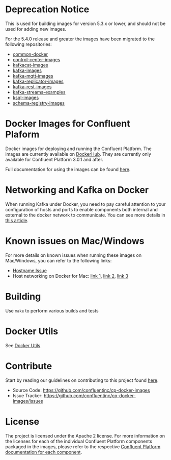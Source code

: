 Deprecation Notice
===

This is used for building images for version 5.3.x or lower, and should not be used for adding new images.

For the 5.4.0 release and greater the images have been migrated to the following repositories:

* [common-docker](https://github.com/confluentinc/common-docker)
* [control-center-images](https://github.com/confluentinc/control-center-images)
* [kafkacat-images](https://github.com/confluentinc/kafkacat-images)
* [kafka-images](https://github.com/confluentinc/kafka-images)
* [kafka-mqtt-images](https://github.com/confluentinc/kafka-mqtt-images)
* [kafka-replicator-images](https://github.com/confluentinc/kafka-replicator-images)
* [kafka-rest-images](https://github.com/confluentinc/kafka-rest-images)
* [kafka-streams-examples](https://github.com/confluentinc/kafka-streams-examples)
* [ksql-images](https://github.com/confluentinc/ksql-images)
* [schema-registry-images](https://github.com/confluentinc/schema-registry-images)

# Docker Images for Confluent Plaform

Docker images for deploying and running the Confluent Platform.  The images are currently available on [DockerHub](https://hub.docker.com/u/confluentinc/).  They are currently only available for Confluent Platform 3.0.1 and after.

Full documentation for using the images can be found [here](https://docs.confluent.io/current/installation/docker/index.html).

# Networking and Kafka on Docker

When running Kafka under Docker, you need to pay careful attention to your configuration of hosts and ports to enable components both internal and external to the docker network to communicate. You can see more details in [this article](https://rmoff.net/2018/08/02/kafka-listeners-explained/).

# Known issues on Mac/Windows
	
For more details on known issues when running these images on Mac/Windows, you can refer to the following links:

* [Hostname Issue](https://forums.docker.com/t/docker-for-mac-does-not-add-docker-hostname-to-etc-hosts/8620/4)
* Host networking on Docker for Mac: [link 1](https://forums.docker.com/t/should-docker-run-net-host-work/14215), [link 2](https://forums.docker.com/t/net-host-does-not-work/17378/7), [link 3](https://forums.docker.com/t/explain-networking-known-limitations-explain-host/15205/4)

# Building

Use `make` to perform various builds and tests


# Docker Utils

See [Docker Utils](DOCKER_UTILS.md)


# Contribute

Start by reading our guidelines on contributing to this project found [here](CONTRIBUTING.md).

- Source Code: https://github.com/confluentinc/cp-docker-images
- Issue Tracker: https://github.com/confluentinc/cp-docker-images/issues


# License

The project is licensed under the Apache 2 license. For more information on the licenses for each of the individual Confluent Platform components packaged in the images, please refer to the respective [Confluent Platform documentation for each component](http://docs.confluent.io/current/platform.html).  


